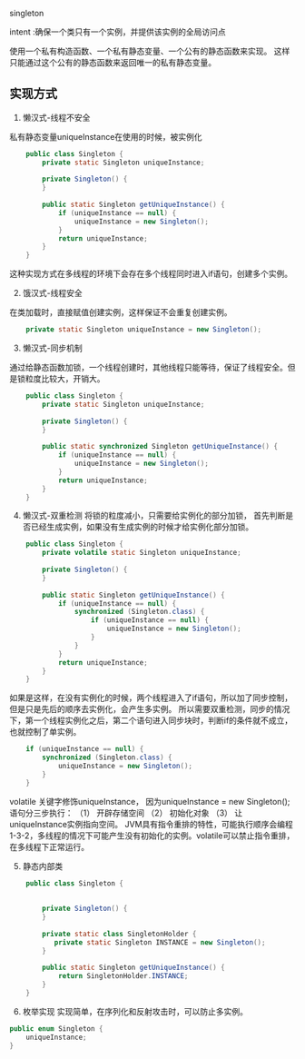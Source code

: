 singleton

intent :确保一个类只有一个实例，并提供该实例的全局访问点

使用一个私有构造函数、一个私有静态变量、一个公有的静态函数来实现。
这样只能通过这个公有的静态函数来返回唯一的私有静态变量。

## 实现方式
1. 懒汉式-线程不安全

私有静态变量uniqueInstance在使用的时候，被实例化
```java
    public class Singleton {
        private static Singleton uniqueInstance;
        
        private Singleton() {
        } 
        
        public static Singleton getUniqueInstance() {
            if (uniqueInstance == null) {
                uniqueInstance = new Singleton();
            }
            return uniqueInstance;
        }
    }
```
这种实现方式在多线程的环境下会存在多个线程同时进入if语句，创建多个实例。

2. 饿汉式-线程安全

在类加载时，直接赋值创建实例，这样保证不会重复创建实例。
```java
    private static Singleton uniqueInstance = new Singleton();
```

3. 懒汉式-同步机制

通过给静态函数加锁，一个线程创建时，其他线程只能等待，保证了线程安全。但是锁粒度比较大，开销大。
```java
    public class Singleton {
        private static Singleton uniqueInstance;
        
        private Singleton() {
        } 
        
        public static synchronized Singleton getUniqueInstance() {
            if (uniqueInstance == null) {
                uniqueInstance = new Singleton();
            }
            return uniqueInstance;
        }
    }
```
4. 懒汉式-双重检测
   将锁的粒度减小，只需要给实例化的部分加锁，
   首先判断是否已经生成实例，如果没有生成实例的时候才给实例化部分加锁。
```java
    public class Singleton {
        private volatile static Singleton uniqueInstance;
        
        private Singleton() {
        } 
        
        public static Singleton getUniqueInstance() {
            if (uniqueInstance == null) {
                synchronized (Singleton.class) {
                    if (uniqueInstance == null) {
                        uniqueInstance = new Singleton();
                    }
                }
            }
            return uniqueInstance;
        }
    }
```
如果是这样，在没有实例化的时候，两个线程进入了if语句，所以加了同步控制，但是只是先后的顺序去实例化，会产生多实例。
所以需要双重检测，同步的情况下，第一个线程实例化之后，第二个语句进入同步块时，判断if的条件就不成立，也就控制了单实例。
```java
    if (uniqueInstance == null) {
        synchronized (Singleton.class) {
            uniqueInstance = new Singleton();
        }
    }
```

volatile 关键字修饰uniqueInstance， 因为uniqueInstance = new Singleton();语句分三步执行：
（1） 开辟存储空间
（2） 初始化对象
（3） 让uniqueInstance实例指向空间。
   JVM具有指令重排的特性，可能执行顺序会编程1-3-2，多线程的情况下可能产生没有初始化的实例。volatile可以禁止指令重排，在多线程下正常运行。

5. 静态内部类
```java
    public class Singleton {
    
        
        private Singleton() {
        } 
        
        private static class SingletonHolder {
           private static Singleton INSTANCE = new Singleton();
        }
        
        public static Singleton getUniqueInstance() {
            return SingletonHolder.INSTANCE;
        }
    }
```
6. 枚举实现
实现简单，在序列化和反射攻击时，可以防止多实例。
```java
public enum Singleton {
    uniqueInstance;
}
```